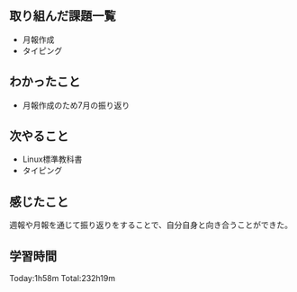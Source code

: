 ## 取り組んだ課題一覧
 - 月報作成
 - タイピング
## わかったこと
 - 月報作成のため7月の振り返り
## 次やること
 - Linux標準教科書
 - タイピング
## 感じたこと
週報や月報を通じて振り返りをすることで、自分自身と向き合うことができた。
## 学習時間
Today:1h58m  Total:232h19m